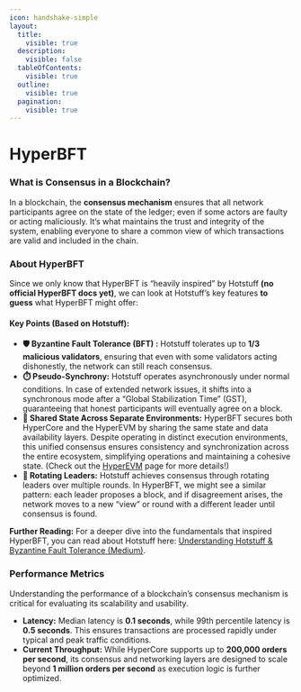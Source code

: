 ```yaml
---
icon: handshake-simple
layout:
  title:
    visible: true
  description:
    visible: false
  tableOfContents:
    visible: true
  outline:
    visible: true
  pagination:
    visible: true
---
```


# HyperBFT

### What is Consensus in a Blockchain?

In a blockchain, the **consensus mechanism** ensures that all network participants agree on the state of the ledger; even if some actors are faulty or acting maliciously. It’s what maintains the trust and integrity of the system, enabling everyone to share a common view of which transactions are valid and included in the chain.

### About HyperBFT

Since we only know that HyperBFT is “heavily inspired” by Hotstuff **(no official HyperBFT docs yet)**, we can look at Hotstuff’s key features **to guess** what HyperBFT might offer:

#### **Key Points (Based on Hotstuff):**

* **🛡️ Byzantine Fault Tolerance (BFT) :** Hotstuff tolerates up to **1/3 malicious validators**, ensuring that even with some validators acting dishonestly, the network can still reach consensus.
* **⏱️ Pseudo-Synchrony:** Hotstuff operates asynchronously under normal conditions. In case of extended network issues, it shifts into a synchronous mode after a “Global Stabilization Time” (GST), guaranteeing that honest participants will eventually agree on a block.
* **👥 Shared State Across Separate Environments:** HyperBFT secures both HyperCore and the HyperEVM by sharing the same state and data availability layers. Despite operating in distinct execution environments, this unified consensus ensures consistency and synchronization across the entire ecosystem, simplifying operations and maintaining a cohesive state. (Check out the [HyperEVM](../hyperevm.md) page for more details!)
* **🔄 Rotating Leaders:** Hotstuff achieves consensus through rotating leaders over multiple rounds. In HyperBFT, we might see a similar pattern: each leader proposes a block, and if disagreement arises, the network moves to a new “view” or round with a different leader until consensus is found.

**Further Reading:** For a deeper dive into the fundamentals that inspired HyperBFT, you can read about Hotstuff here: [Understanding Hotstuff & Byzantine Fault Tolerance (Medium)](https://medium.com/@Elifhilalumucu/understanding-hotstuff-and-byzantine-fault-tolerance-393ca878173f).

### Performance Metrics

Understanding the performance of a blockchain’s consensus mechanism is critical for evaluating its scalability and usability.

* **Latency:** Median latency is **0.1 seconds**, while 99th percentile latency is **0.5 seconds**. This ensures transactions are processed rapidly under typical and peak traffic conditions.
* **Current Throughput:** While HyperCore supports up to **200,000 orders per second**, its consensus and networking layers are designed to scale beyond **1 million orders per second** as execution logic is further optimized.


